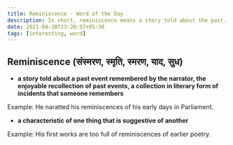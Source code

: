 ```yaml
---
title: Reminiscence - Word of the Day
description: In short, reminiscence means a story told about the past.
date: 2021-08-30T23:20:57+05:30
tags: [interesting, word]
---
```


## Reminiscence (संस्मरण, स्मृति, स्मरण, याद, सुध)

- **a story told about a past event remembered by the narrator, the enjoyable recollection of past events, a collection in literary form of incidents that someone remembers**

Example: He naratted his reminiscences of his early days in Parliament.

- **a characteristic of one thing that is suggestive of another**

Example: His first works are too full of reminiscences of earlier poetry.